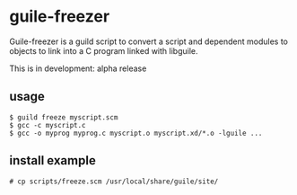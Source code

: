 # guile-freezer
Guile-freezer is a guild script to convert a script and dependent modules 
to objects to link into a C program linked with libguile.

This is in development: alpha release

## usage
```
$ guild freeze myscript.scm
$ gcc -c myscript.c
$ gcc -o myprog myprog.c myscript.o myscript.xd/*.o -lguile ...
```

## install example
```
# cp scripts/freeze.scm /usr/local/share/guile/site/
```


